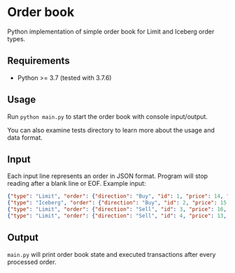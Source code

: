 # Order book

Python implementation of simple order book for Limit and Iceberg order types.

## Requirements

- Python >= 3.7 (tested with 3.7.6)

## Usage

Run `python main.py` to start the order book with console input/output.

You can also examine tests directory to learn more about the usage 
and data format.

## Input

Each input line represents an order in JSON format. Program will stop 
reading after a blank line or EOF. Example input:

```json
{"type": "Limit", "order": {"direction": "Buy", "id": 1, "price": 14, "quantity": 20}}
{"type": "Iceberg", "order": {"direction": "Buy", "id": 2, "price": 15, "quantity": 50, "peak": 20}}
{"type": "Limit", "order": {"direction": "Sell", "id": 3, "price": 16, "quantity": 15}}
{"type": "Limit", "order": {"direction": "Sell", "id": 4, "price": 13, "quantity": 60}}
``` 

## Output

`main.py` will print order book state and executed transactions after every 
processed order.
